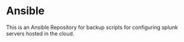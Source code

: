 # Ansible
This is an Ansible Repository for backup scripts for configuring splunk servers hosted in the cloud.
